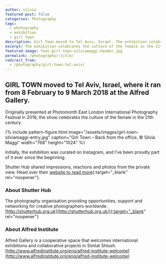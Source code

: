 ```yaml
---
author: silvia
featured-post: false
categories: Photography
tags:
  - photography
  - exhibition
  - girl town
description: Girl Town moved to Tel Aviv, Israel. The exhibition celebrates the culture of the female in the 21th century. By Shutter Hub, hosted at Albert Gallery.
excerpt: The exhibition celebrates the culture of the female in the 21th century. By Shutter Hub, hosted at Albert Gallery.
featured-image: feat-girl-town-silviamaggi-header.jpg
permalink: /photography/:title/
redirect_from:
  - /photography/girl-town-tel-aviv/
---
```

## GIRL TOWN moved to Tel Aviv, Israel, where it ran from 8 February to 9 March 2018 at the Alfred Gallery.

Originally presented at Photomonth East London International Photography Festival in 2016, the show celebrates the culture of the female in the 21th century.

{% include pattern-figure.html image="/assets/images/girl-town-silviamaggi-entry.jpg" caption="Girl Town – Back from the office, &copy; Silvia Maggi" width="768" height="1024" %}

Initially, the exhibition was curated on Instagram, and I’ve been proudly part of it ever since the beginning.

Shutter Hub shared impressions, reactions and photos from the private view. Head over their [website to read more](https://shutterhub.org.uk/blog/girl-town-tel-aviv-shutter-hub-exhibition-launch-event-and-pictures){:target="_blank" rel="noopener"}.

### About Shutter Hub

The photography organisation providing opportunities, support and networking for creative photographers worldwide.  
[http://shutterhub.org.uk](http://shutterhub.org.uk/){:target="_blank" rel="noopener"}

### About Alfred Institute

Alfred Gallery is a cooperative space that welcomes international exhibitions and collaborative projects in Simtat Shlush.  
[http://www.alfredinstitute.org/eng/alfred-institute-welcome](http://www.alfredinstitute.org/eng/alfred-institute-welcome)
